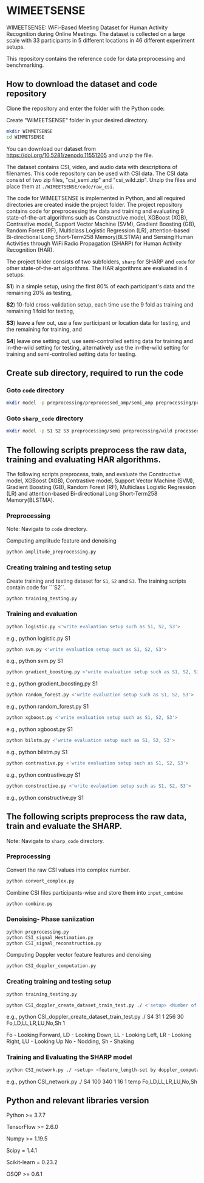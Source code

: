 # WIMEETSENSE
WIMEETSENSE: WiFi-Based Meeting Dataset for Human Activity Recognition during Online Meetings. The dataset is collected on a large scale with 33 participants in 5 different locations in 46 different experiment setups. 

This repository contains the reference code for data preprocessing and benchmarking. 
## How to download the dataset and code repository 
Clone the repository and enter the folder with the Python code:

Create "WIMEETSENSE" folder in your desired directory. 
```bash
mkdir WIMMETSENSE
cd WIMMETSENSE

```
You can download our dataset from https://doi.org/10.5281/zenodo.11551205 and unzip the file. 

The dataset contains CSI, video, and audio data with descriptions of filenames. This code repository can be used with CSI data. The CSI data consist of two zip files, "csi_semi.zip" and "csi_wild.zip". Unzip the files and place them at ```./WIMEETSENSE/code/raw_csi```. 

The code for WIMEETSENSE is implemented in Python, and all required directories are created inside the project folder. The project repository contains code for preprocessing the data and training and evaluating 9 state-of-the-art algorithms such as Constructive model, XGBoost (XGB),
Contrastive model, Support Vector Machine (SVM), Gradient Boosting (GB), Random Forest
(RF), Multiclass Logistic Regression (LR), attention-based Bi-directional Long Short-Term258
Memory(BLSTMA) and Sensing Human Activities through WiFi Radio Propagation (SHARP) for Human Activity Recognition (HAR).    

 The project folder consists of two subfolders, ```sharp``` for SHARP and ```code``` for other state-of-the-art algorithms. The HAR algorithms are evaluated in 4 setups: 
 
 $\mathbf{S1}$) in a simple setup, using the first 80% of each participant's data and the remaining 20% as testing, 
 
 $\mathbf{S2}$) 10-fold cross-validation setup, each time use the 9 fold as training and remaining $1$ fold for testing, 
 
 $\mathbf{S3}$) leave a few out, use a few participant or location data for testing, and the remaining for training, and 
 
 $\mathbf{S4}$) leave one setting out, use semi-controlled setting data for training and in-the-wild setting for testing, alternatively use the in-the-wild setting for training and semi-controlled setting data for testing.
 ## Create sub directory, required to run the code 
 ### Goto ```code``` directory 
 ```bash
 mkdir model -p preprocessing/preprocessed_amp/semi_amp preprocessing/preprocessed_amp/wild_amp model raw/semi raw/wild training_testing_data/S1 training_testing_data/S3 training_testing_data/S4
 ```
 ### Goto ```sharp_code``` directory 
 ```bash
 mkdir model -p S1 S2 S3 preprocessing/semi preprocessing/wild processed/semi processed/wild preprocess/semi preprocessed/wild model input_combine/semi input_combine/wild dopplers/semi dopplers/wild
 ```

 
 ## The following scripts preprocess the raw data, training and evaluating HAR algorithms. 
 The following scripts preprocess, train, and evaluate the  Constructive model, XGBoost (XGB),
Contrastive model, Support Vector Machine (SVM), Gradient Boosting (GB), Random Forest
(RF), Multiclass Logistic Regression (LR) and attention-based Bi-directional Long Short-Term258
Memory(BLSTMA). 
### Preprocessing
Note: Navigate to ```code``` directory. 

Computing amplitude feature and denoising 
```bash
python amplitude_preprocessing.py
```
### Creating training and testing setup
Create training and testing dataset for ```S1```, ```S2``` and ```S3```. The training scripts contain code for ```S2``. 
```bash
python training_testing.py
```
### Training and evaluation
```bash
python logistic.py <'write evaluation setup such as S1, S2, S3'>
```
e.g., python logistic.py S1
```bash
python svm.py <'write evaluation setup such as S1, S2, S3'>
```
e.g., python svm.py S1
```bash
python gradient_boosting.py <'write evaluation setup such as S1, S2, S3'>
```
e.g., python gradient_boosting.py S1
```bash
python random_forest.py <'write evaluation setup such as S1, S2, S3'>
```
e.g., python random_forest.py S1
```bash
python xgboost.py <'write evaluation setup such as S1, S2, S3'>
```
e.g., python xgboost.py S1
```bash
python bilstm.py <'write evaluation setup such as S1, S2, S3'>
```
e.g., python bilstm.py S1
```bash
python contrastive.py <'write evaluation setup such as S1, S2, S3'>
```
e.g., python contrastive.py S1
```bash
python constructive.py <'write evaluation setup such as S1, S2, S3'>
```
e.g., python constructive.py S1

##  The following scripts preprocess the raw data, train and evaluate the SHARP.
Note: Navigate to ```sharp_code``` directory. 
### Preprocessing 
Convert the raw CSI values into complex number. 
```bash
python convert_complex.py
```
Combine CSI files participants-wise and store them into ```input_combine```

```bash
python combine.py
```
### Denoising- Phase saniization

```bash
python preprocessing.py
python CSI_signal_Hestimation.py
python CSI_signal_reconstruction.py
```
Computing Doppler vector feature features and denoising 
```bash
python CSI_doppler_computation.py
```
### Creating training and testing setup
```bash
python training_testing.py
```
```bash
python CSI_doppler_create_dataset_train_test.py ./ <'setup> <Number of packets in a sample> <Number of packet for sliding operations> <Number of samples per window> <Number of samples to stride> <labels_activities> <Number of streams * number of antennas>
```
e.g., python CSI_doppler_create_dataset_train_test.py ./ S4 31 1 256 30 Fo,LD,LL,LR,LU,No,Sh 1


Fo - Looking Forward, LD - Looking Down, LL - Looking Left, LR - Looking Right, LU - Looking Up No - Nodding, Sh - Shaking
### Training and Evaluating the SHARP model 
```bash
python CSI_network.py ./ <setup> <feature_length-set by doppler_computation.py code> <Length along the time dimension (width)> <Number of channel> <Number of samples in a batch> <Number of antenna * number of spatial streams> <Name base> <labels_activities>
```
e.g., python CSI_network.py ./ S4 100 340 1 16  1 temp  Fo,LD,LL,LR,LU,No,Sh
## Python and relevant libraries version
Python >= 3.7.7

TensorFlow >= 2.6.0

Numpy >= 1.19.5

Scipy = 1.4.1

Scikit-learn = 0.23.2

OSQP >= 0.6.1





